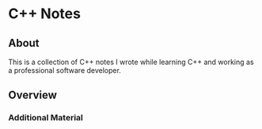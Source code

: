 # C++ Notes

## About

This is a collection of C++ notes I wrote while learning C++ and
working as a professional software developer.

## Overview

### Additional Material
